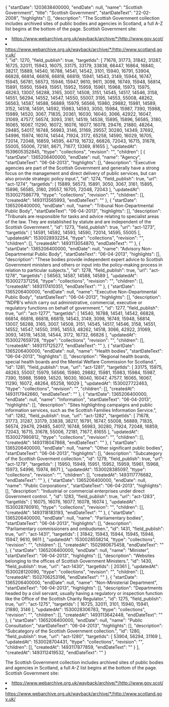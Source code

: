 {
  "startDate": 1203638400000, 
  "endDate": null, 
  "name": "Scottish Government", 
  "title": "Scottish Government", 
  "startDateText": "22-02-2008", 
  "highlights": [], 
  "description": "The Scottish Government collection includes archived sites of public bodies and agencies in Scotland, a full A-Z list begins at the bottom of the page. Scottish Government site:<li>https://www.webarchive.org.uk/wayback/archive/*/http://www.gov.scot/</li><li>https://www.webarchive.org.uk/wayback/archive/*/http://www.scotland.gov.uk/</li>", 
  "id": 1270, 
  "field_publish": true, 
  "targetIds": [
    71678, 
    31773, 
    31842, 
    31287, 
    16725, 
    32011, 
    15943, 
    16075, 
    33175, 
    33179, 
    33838, 
    66447, 
    16864, 
    16840, 
    38217, 
    15889, 
    14540, 
    16788, 
    14541, 
    14542, 
    3101, 
    15940, 
    16791, 
    53904, 
    66828, 
    66814, 
    66816, 
    66818, 
    66819, 
    15941, 
    14543, 
    3149, 
    15944, 
    16747, 
    15945, 
    56781, 
    56573, 
    15946, 
    15947, 
    9610, 
    9611, 
    3098, 
    16749, 
    15948, 
    56814, 
    15891, 
    15950, 
    15949, 
    15951, 
    15952, 
    15959, 
    15961, 
    15968, 
    15973, 
    15975, 
    48263, 
    13007, 
    56288, 
    3165, 
    3007, 
    14508, 
    3151, 
    14545, 
    14517, 
    14546, 
    3158, 
    14551, 
    56294, 
    14552, 
    14547, 
    14550, 
    55007, 
    3195, 
    14553, 
    55008, 
    48262, 
    56563, 
    14587, 
    14588, 
    56889, 
    15979, 
    56566, 
    15980, 
    29882, 
    15981, 
    14589, 
    3152, 
    14518, 
    14591, 
    14592, 
    15983, 
    14593, 
    3050, 
    15984, 
    15987, 
    7390, 
    15988, 
    15989, 
    14520, 
    3067, 
    71835, 
    20361, 
    16030, 
    16040, 
    3066, 
    42922, 
    16047, 
    31069, 
    47577, 
    56574, 
    3093, 
    3161, 
    14519, 
    14538, 
    15895, 
    15896, 
    56585, 
    3180, 
    16065, 
    16067, 
    11290, 
    16072, 
    16076, 
    16077, 
    16078, 
    29476, 
    21880, 
    48264, 
    29485, 
    54017, 
    16748, 
    56983, 
    3146, 
    31169, 
    29557, 
    30280, 
    14349, 
    37692, 
    54996, 
    15974, 
    16074, 
    14544, 
    71924, 
    3172, 
    65258, 
    14590, 
    16029, 
    16705, 
    72014, 
    72048, 
    16859, 
    14595, 
    44719, 
    16732, 
    66826, 
    72043, 
    16715, 
    31678, 
    55005, 
    55006, 
    72181, 
    8671, 
    71677, 
    13369, 
    81655
  ], 
  "updatedAt": 1539605352845, 
  "ttype": "collections", 
  "revision": "", 
  "children": [
    {
      "startDate": 1365206400000, 
      "endDate": null, 
      "name": "Agency", 
      "startDateText": "06-04-2013", 
      "highlights": [], 
      "description": "Executive agencies are part of the Scottish Government and generally have a strong focus on the management and direct delivery of public services, but can also provide strategic policy input.", 
      "id": 1274, 
      "field_publish": true, 
      "url": "act-1274", 
      "targetIds": [
        15889, 
        56573, 
        15891, 
        3050, 
        3067, 
        3161, 
        15895, 
        15896, 
        56585, 
        3180, 
        29557, 
        16705, 
        72048, 
        72043
      ], 
      "updatedAt": 1530027586779, 
      "ttype": "collections", 
      "revision": "", 
      "children": [], 
      "createdAt": 1493113565993, 
      "endDateText": ""
    }, 
    {
      "startDate": 1365206400000, 
      "endDate": null, 
      "name": "Tribunal Non-Departmental Public Body", 
      "startDateText": "06-04-2013", 
      "highlights": [], 
      "description": "Tribunals are responsible for tasks and advice relating to specialist areas of the law. They are established by statute and are independent of the Scottish Government.", 
      "id": 1273, 
      "field_publish": true, 
      "url": "act-1273", 
      "targetIds": [
        14591, 
        14592, 
        14593, 
        14590, 
        72014, 
        14595, 
        55005
      ], 
      "updatedAt": 1530028932254, 
      "ttype": "collections", 
      "revision": "", 
      "children": [], 
      "createdAt": 1493113054870, 
      "endDateText": ""
    }, 
    {
      "startDate": 1365206400000, 
      "endDate": null, 
      "name": "Advisory Non-Departmental Public Body", 
      "startDateText": "06-04-2013", 
      "highlights": [], 
      "description": "These bodies provide independent expert advice to Scottish Government ministers and others or input into the policy-making process in relation to particular subjects.", 
      "id": 1278, 
      "field_publish": true, 
      "url": "act-1278", 
      "targetIds": [
        56563, 
        14587, 
        14588, 
        14589
      ], 
      "updatedAt": 1530027371256, 
      "ttype": "collections", 
      "revision": "", 
      "children": [], 
      "createdAt": 1493117410351, 
      "endDateText": ""
    }, 
    {
      "startDate": 1365206400000, 
      "endDate": null, 
      "name": "Executive Non-Departmental Public Body", 
      "startDateText": "06-04-2013", 
      "highlights": [], 
      "description": "NDPB's which carry out administrative, commercial, executive or regulatory functions on behalf of government.", 
      "id": 1277, 
      "field_publish": true, 
      "url": "act-1277", 
      "targetIds": [
        14540, 
        16788, 
        14541, 
        14542, 
        66828, 
        66814, 
        66816, 
        66818, 
        66819, 
        14543, 
        3149, 
        3098, 
        16749, 
        15948, 
        56814, 
        13007, 
        56288, 
        3165, 
        3007, 
        14508, 
        3151, 
        14545, 
        14517, 
        14546, 
        3158, 
        14551, 
        14552, 
        14547, 
        14550, 
        3195, 
        14553, 
        48262, 
        14518, 
        3066, 
        42922, 
        31069, 
        3093, 
        14519, 
        14538, 
        14544, 
        3172, 
        16732, 
        66826
      ], 
      "updatedAt": 1530027659728, 
      "ttype": "collections", 
      "revision": "", 
      "children": [], 
      "createdAt": 1493117125277, 
      "endDateText": ""
    }, 
    {
      "startDate": 1365206400000, 
      "endDate": null, 
      "name": "Health bodies", 
      "startDateText": "06-04-2013", 
      "highlights": [], 
      "description": "Regional health boards, special health boards and the Mental Welfare Commission for Scotland.", 
      "id": 1281, 
      "field_publish": true, 
      "url": "act-1281", 
      "targetIds": [
        33175, 
        15975, 
        48263, 
        55007, 
        15979, 
        56566, 
        15980, 
        29882, 
        15981, 
        15983, 
        15984, 
        15987, 
        7390, 
        15988, 
        15989, 
        14520, 
        16030, 
        16040, 
        16047, 
        47577, 
        16065, 
        16067, 
        11290, 
        16072, 
        48264, 
        65258, 
        16029
      ], 
      "updatedAt": 1530027722463, 
      "ttype": "collections", 
      "revision": "", 
      "children": [], 
      "createdAt": 1493117942660, 
      "endDateText": ""
    }, 
    {
      "startDate": 1365206400000, 
      "endDate": null, 
      "name": "Information", 
      "startDateText": "06-04-2013", 
      "highlights": [], 
      "description": "Sites highlighting campaigns and public information services, such as the Scottish Families Information Service.", 
      "id": 1282, 
      "field_publish": true, 
      "url": "act-1282", 
      "targetIds": [
        71678, 
        31773, 
        31287, 
        33179, 
        33838, 
        38217, 
        16791, 
        16747, 
        55008, 
        56889, 
        71835, 
        56574, 
        29476, 
        29485, 
        54017, 
        16748, 
        56983, 
        30280, 
        71924, 
        72048, 
        16859, 
        72043, 
        16715, 
        31678, 
        55006, 
        72181, 
        71677, 
        81655
      ], 
      "updatedAt": 1530027980812, 
      "ttype": "collections", 
      "revision": "", 
      "children": [], 
      "createdAt": 1493118047868, 
      "endDateText": ""
    }, 
    {
      "startDate": 1365206400000, 
      "endDate": null, 
      "name": "Other significant public bodies", 
      "startDateText": "06-04-2013", 
      "highlights": [], 
      "description": "Subcategory of the Scottish Goverment collection.", 
      "id": 1279, 
      "field_publish": true, 
      "url": "act-1279", 
      "targetIds": [
        15950, 
        15949, 
        15951, 
        15952, 
        15959, 
        15961, 
        15968, 
        15973, 
        54996, 
        15974, 
        8671
      ], 
      "updatedAt": 1530028385097, 
      "ttype": "collections", 
      "revision": "", 
      "children": [], 
      "createdAt": 1493117776682, 
      "endDateText": ""
    }, 
    {
      "startDate": 1365206400000, 
      "endDate": null, 
      "name": "Public Corporations", 
      "startDateText": "06-04-2013", 
      "highlights": [], 
      "description": "Industrial or commercial enterprises under direct Government control.  ", 
      "id": 1283, 
      "field_publish": true, 
      "url": "act-1283", 
      "targetIds": [
        16075, 
        16076, 
        16077, 
        16078, 
        16074
      ], 
      "updatedAt": 1530028780910, 
      "ttype": "collections", 
      "revision": "", 
      "children": [], 
      "createdAt": 1493118183193, 
      "endDateText": ""
    }, 
    {
      "startDate": 1365206400000, 
      "endDate": null, 
      "name": "Parliamentary bodies", 
      "startDateText": "06-04-2013", 
      "highlights": [], 
      "description": "Parliamentary commissioners and ombudsmen.", 
      "id": 1431, 
      "field_publish": true, 
      "url": "act-1431", 
      "targetIds": [
        31842, 
        15943, 
        15944, 
        15945, 
        15946, 
        15947, 
        9610, 
        9611
      ], 
      "updatedAt": 1530028558214, 
      "ttype": "collections", 
      "revision": "", 
      "children": [], 
      "createdAt": 1502980675458, 
      "endDateText": ""
    }, 
    {
      "startDate": 1365206400000, 
      "endDate": null, 
      "name": "Minister", 
      "startDateText": "06-04-2013", 
      "highlights": [], 
      "description": "Websites belonging to the offices of Scottish Government Ministers.", 
      "id": 1430, 
      "field_publish": true, 
      "url": "act-1430", 
      "targetIds": [
        20361
      ], 
      "updatedAt": 1530028120090, 
      "ttype": "collections", 
      "revision": "", 
      "children": [], 
      "createdAt": 1502706253196, 
      "endDateText": ""
    }, 
    {
      "startDate": 1365206400000, 
      "endDate": null, 
      "name": "Non-Ministerial Department", 
      "startDateText": "06-04-2013", 
      "highlights": [], 
      "description": "Departments headed by a civil servant, usually having a regulatory or inspection function like the Office of the Scottish Charity Regulator.", 
      "id": 1275, 
      "field_publish": true, 
      "url": "act-1275", 
      "targetIds": [
        16725, 
        32011, 
        3101, 
        15940, 
        15941, 
        21880, 
        3146
      ], 
      "updatedAt": 1530028306783, 
      "ttype": "collections", 
      "revision": "", 
      "children": [], 
      "createdAt": 1493113642448, 
      "endDateText": ""
    }, 
    {
      "startDate": 1365206400000, 
      "endDate": null, 
      "name": "Public Consultation", 
      "startDateText": "06-04-2013", 
      "highlights": [], 
      "description": "Subcategory of the Scottish Government collection.", 
      "id": 1280, 
      "field_publish": true, 
      "url": "act-1280", 
      "targetIds": [
        53904, 
        56294, 
        31169
      ], 
      "updatedAt": 1530028704431, 
      "ttype": "collections", 
      "revision": "", 
      "children": [], 
      "createdAt": 1493117877859, 
      "endDateText": ""
    }
  ], 
  "createdAt": 1493112419532, 
  "endDateText": ""
}

The Scottish Government collection includes archived sites of public bodies and agencies in Scotland, a full A-Z list begins at the bottom of the page. Scottish Government site:<li>https://www.webarchive.org.uk/wayback/archive/*/http://www.gov.scot/</li><li>https://www.webarchive.org.uk/wayback/archive/*/http://www.scotland.gov.uk/</li>